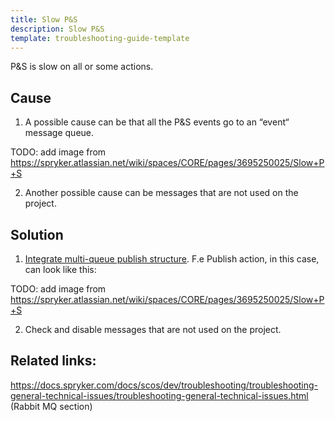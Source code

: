 ```yaml
---
title: Slow P&S
description: Slow P&S
template: troubleshooting-guide-template
---
```


P&S is slow on all or some actions.

## Cause

1. A possible cause can be that all the P&S events go to an “event“ message queue.

TODO: add image from https://spryker.atlassian.net/wiki/spaces/CORE/pages/3695250025/Slow+P+S

2. Another possible cause can be messages that are not used on the project.

## Solution

1. [Integrate multi-queue publish structure](https://docs.spryker.com/docs/scos/dev/technical-enhancement-integration-guides/integrating-multi-queue-publish-structure.html).
F.e Publish action, in this case, can look like this:

TODO: add image from https://spryker.atlassian.net/wiki/spaces/CORE/pages/3695250025/Slow+P+S

2. Check and disable messages that are not used on the project.

## Related links:

https://docs.spryker.com/docs/scos/dev/troubleshooting/troubleshooting-general-technical-issues/troubleshooting-general-technical-issues.html  (Rabbit MQ section)
